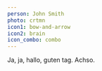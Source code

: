 ```yaml
---
person: John Smith
photo: crtmn
icon1: bow-and-arrow
icon2: brain
icon_combo: combo
---
```


Ja, ja, hallo, guten tag. Achso.
